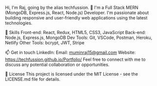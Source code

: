 

<!--
**techfussion/techfussion** is a ✨ _special_ ✨ repository because its `README.md` (this file) appears on your GitHub profile.

Here are some ideas to get you started:

- 🔭 I’m currently working on ...
- 🌱 I’m currently learning ...
- 👯 I’m looking to collaborate on ...
- 🤔 I’m looking for help with ...
- 💬 Ask me about ...
- 📫 How to reach me: ...
- 😄 Pronouns: ...
- ⚡ Fun fact: ...
-->
Hi, I'm Raj, going by the alias techfussion. 👋
I'm a Full Stack MERN (MongoDB, Express.js, React, Node.js) Developer. I'm passionate about building responsive and user-friendly web applications using the latest technologies.

🚀 Skills
Front-end: React, Redux, HTML5, CSS3, JavaScript
Back-end: Node.js, Express.js, MongoDB
Dev Tools: Git, VSCode, Postman, Heroku, Netlify
Other Tools: bcrypt, JWT, Stripe

📫 Get in touch
LinkedIn: 
Email: muminraj15@gmail.com
Website: https://techfussion.github.io/Portfolio/
Feel free to connect with me to discuss any potential collaboration or opportunities.

📝 License
This project is licensed under the MIT License - see the LICENSE.md file for details.
